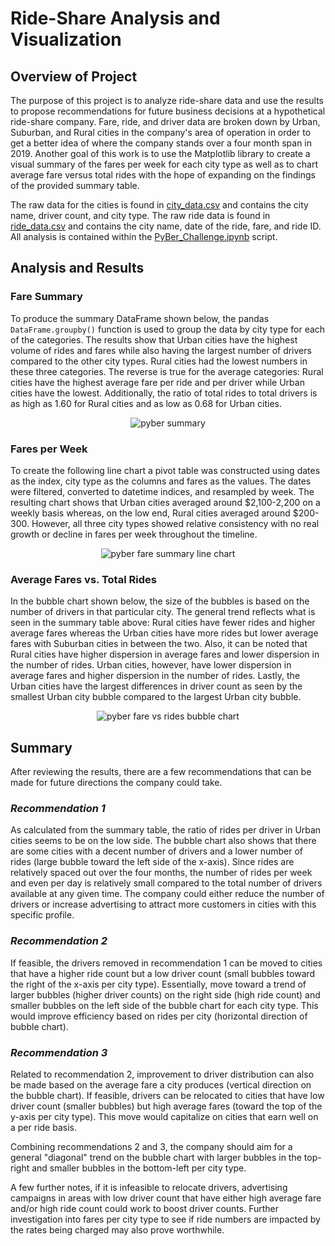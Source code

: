 # **Ride-Share Analysis and Visualization**

## **Overview of Project**
The purpose of this project is to analyze ride-share data and use the results to propose recommendations for future business decisions at a hypothetical ride-share company. Fare, ride, and driver data are broken down by Urban, Suburban, and Rural cities in the company's area of operation in order to get a better idea of where the company stands over a four month span in 2019. Another goal of this work is to use the Matplotlib library to create a visual summary of the fares per week for each city type as well as to chart average fare versus total rides with the hope of expanding on the findings of the provided summary table.

The raw data for the cities is found in [city_data.csv](https://github.com/cdpeters/rideshare-analysis-visualization-python/tree/main/resources) and contains the city name, driver count, and city type. The raw ride data is found in [ride_data.csv](https://github.com/cdpeters/rideshare-analysis-visualization-python/tree/main/resources) and contains the city name, date of the ride, fare, and ride ID. All analysis is contained within the [PyBer_Challenge.ipynb](https://github.com/cdpeters/rideshare-analysis-visualization-python/blob/main/PyBer_Challenge.ipynb) script.

## **Analysis and Results**
### **Fare Summary**
To produce the summary DataFrame shown below, the pandas `DataFrame.groupby()` function is used to group the data by city type for each of the categories. The results show that Urban cities have the highest volume of rides and fares while also having the largest number of drivers compared to the other city types. Rural cities had the lowest numbers in these three categories. The reverse is true for the average categories: Rural cities have the highest average fare per ride and per driver while Urban cities have the lowest. Additionally, the ratio of total rides to total drivers is as high as 1.60 for Rural cities and as low as 0.68 for Urban cities.

<div align="center">
    <img src="assets/images/rideshare/PyBer_summary.svg" alt="pyber summary" />
</div>

### **Fares per Week**
To create the following line chart a pivot table was constructed using dates as the index, city type as the columns and fares as the values. The dates were filtered, converted to datetime indices, and resampled by week. The resulting chart shows that Urban cities averaged around $2,100-2,200 on a weekly basis whereas, on the low end, Rural cities averaged around $200-300. However, all three city types showed relative consistency with no real growth or decline in fares per week throughout the timeline.

<div align="center">
    <img
        src="assets/images/rideshare/PyBer_fare_summary_scaled.svg"
        alt="pyber fare summary line chart"
    />
</div>

### **Average Fares vs. Total Rides**
In the bubble chart shown below, the size of the bubbles is based on the number of drivers in that particular city. The general trend reflects what is seen in the summary table above: Rural cities have fewer rides and higher average fares whereas the Urban cities have more rides but lower average fares with Suburban cities in between the two. Also, it can be noted that Rural cities have higher dispersion in average fares and lower dispersion in the number of rides. Urban cities, however, have lower dispersion in average fares and higher dispersion in the number of rides. Lastly, the Urban cities have the largest differences in driver count as seen by the smallest Urban city bubble compared to the largest Urban city bubble.

<div align="center">
    <img
        src="assets/images/rideshare/PyBer_fare_vs_rides_bubble_chart_scaled.svg"
        alt="pyber fare vs rides bubble chart"
    />
</div>

## **Summary**
After reviewing the results, there are a few recommendations that can be made for future directions the company could take.

### *Recommendation 1*
As calculated from the summary table, the ratio of rides per driver in Urban cities seems to be on the low side. The bubble chart also shows that there are some cities with a decent number of drivers and a lower number of rides (large bubble toward the left side of the x-axis). Since rides are relatively spaced out over the four months, the number of rides per week and even per day is relatively small compared to the total number of drivers available at any given time. The company could either reduce the number of drivers or increase advertising to attract more customers in cities with this specific profile.

### *Recommendation 2*
If feasible, the drivers removed in recommendation 1 can be moved to cities that have a higher ride count but a low driver count (small bubbles toward the right of the x-axis per city type). Essentially, move toward a trend of larger bubbles (higher driver counts) on the right side (high ride count) and smaller bubbles on the left side of the bubble chart for each city type. This would improve efficiency based on rides per city (horizontal direction of bubble chart).

### *Recommendation 3*
Related to recommendation 2, improvement to driver distribution can also be made based on the average fare a city produces (vertical direction on the bubble chart). If feasible, drivers can be relocated to cities that have low driver count (smaller bubbles) but high average fares (toward the top of the y-axis per city type). This move would capitalize on cities that earn well on a per ride basis.

Combining recommendations 2 and 3, the company should aim for a general "diagonal" trend on the bubble chart with larger bubbles in the top-right and smaller bubbles in the bottom-left per city type.

A few further notes, if it is infeasible to relocate drivers, advertising campaigns in areas with low driver count that have either high average fare and/or high ride count could work to boost driver counts. Further investigation into fares per city type to see if ride numbers are impacted by the rates being charged may also prove worthwhile.
